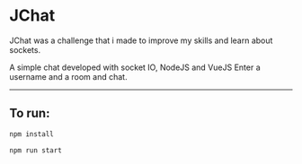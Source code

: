 # JChat

JChat was a challenge that i made to improve my skills and learn about sockets.

A simple chat developed with socket IO, NodeJS and VueJS
Enter a username and a room and chat.

---

## To run:

```sh
npm install
```

```sh
npm run start
```
